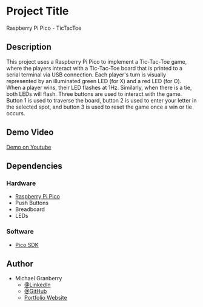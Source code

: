 # Project Title

Raspberry Pi Pico - TicTacToe

## Description

This project uses a Raspberry Pi Pico to implement a Tic-Tac-Toe game, where the players interact with a Tic-Tac-Toe board that is printed to a serial terminal via USB connection. Each player's turn is visually represented by an illuminated green LED (for X) and a red LED (for O). When a player wins, their LED flashes at 1Hz. Similarly, when there is a tie, both LEDs will flash. Three buttons are used to interact with the game. Button 1 is used to traverse the board, button 2 is used to enter your letter in the selected spot, and button 3 is used to reset the game once a win or tie occurs.

## Demo Video

[Demo on Youtube](https://youtu.be/80g4MKgLtKc)

## Dependencies

### Hardware

* [Raspberry Pi Pico](https://www.raspberrypi.com/products/raspberry-pi-pico/)
* Push Buttons
* Breadboard
* LEDs

### Software

* [Pico SDK](https://github.com/raspberrypi/pico-sdk)

## Author

* Michael Granberry
    * [@LinkedIn](https://www.linkedin.com/in/michaelgranberryii/)
    * [@GitHub](https://github.com/michaelgranberryii)
    * [Portfolio Website](https://www.michaelgranberryii.com/)

